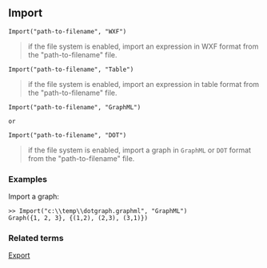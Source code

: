 ## Import

```
Import("path-to-filename", "WXF")
```
 
> if the file system is enabled, import an expression in WXF format from the "path-to-filename" file.


``` 
Import("path-to-filename", "Table")
```
 
> if the file system is enabled, import an expression in table format from the "path-to-filename" file.


``` 
Import("path-to-filename", "GraphML")

or

Import("path-to-filename", "DOT")
```
 
> if the file system is enabled, import a graph in `GraphML` or `DOT` format from the "path-to-filename" file.


### Examples

Import a graph: 

```
>> Import("c:\\temp\\dotgraph.graphml", "GraphML") 
Graph({1, 2, 3}, {(1,2), (2,3), (3,1)})
```

### Related terms
[Export](Export.md)